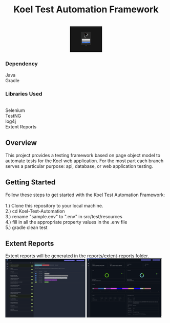 <div align="center">
<h1>Koel Test Automation Framework</h1><br>

<img  src="assets/loginscreen.png" alt="extent1" width="100"> 
</div>

<h3>Dependency</h3>
Java <br>
Gradle

<h3>Libraries Used</h3> <br>
Selenium<br>
TestNG<br>
log4j<br>
Extent Reports 

<h2>Overview</h2>
This project provides a testing framework based on page object model to automate tests for the Koel web application.  For the most part each branch serves a particular purpose: api, database, or web application testing.  

<h2>Getting Started</h2>
Follow these steps to get started with the Koel Test Automation Framework:<br><br>
1.) Clone this repository to your local machine. <br>
2.) cd Koel-Test-Automation <br>
3.) rename "sample.env" to ".env" in src/test/resources <br>
4.) fill in all the appropriate property values in the .env file<br>
5.) gradle clean test
<h2>Extent Reports</h2>
Extent reports will be generated in the reports/extent-reports folder.<br>
<img src="./assets/extent1.png" alt="extent1" width="250"> 
<img src="./assets/extent2.png" alt="extent2" width="235">
